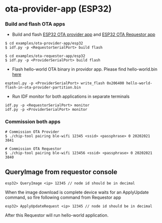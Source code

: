 # ota-provider-app (ESP32)

### Build and flash OTA apps

-   Build and flash [ESP32 OTA provider app](.) and
    [ESP32 OTA Requestor app](../../ota-requestor-app)

```
$ cd examples/ota-provider-app/esp32
$ idf.py -p <RequestorSerialPort> build flash

$ cd examples/ota-requestor-app/esp32
$ idf.py -p <ProviderSerialPort> build flash
```

-   Flash hello-world OTA binary in providor app. Please find hello-world.bin
    [here](http://shubhamdp.github.io/esp_ota/esp32/hello-world-flash-in-ota-provider-partition.bin)

```
esptool.py -p <ProviderSerialPort> write_flash 0x206400 hello-world-flash-in-ota-provider-partition.bin
```

-   Run IDF monitor for both applications in separate terminals

```
idf.py -p <RequestorSerialPort> monitor
idf.py -p <ProviderSerialPort> monitor
```

### Commission both apps

```
# Commission OTA Provider
$ ./chip-tool pairing ble-wifi 12345 <ssid> <passphrase> 0 20202021 3841

# Commission OTA Requestor
$ ./chip-tool pairing ble-wifi 123456 <ssid> <passphrase> 0 20202021 3840
```

## QueryImage from requestor console

```
esp32> QueryImage <ip> 12345 // node id should be in decimal
```

When the image download is complete device waits for an ApplyUpdate command, so
fire following command from Requestor app

```
esp32> ApplyUpdateRequest <ip> 12345 // node id should be in decimal
```

After this Requestor will run hello-world application.

